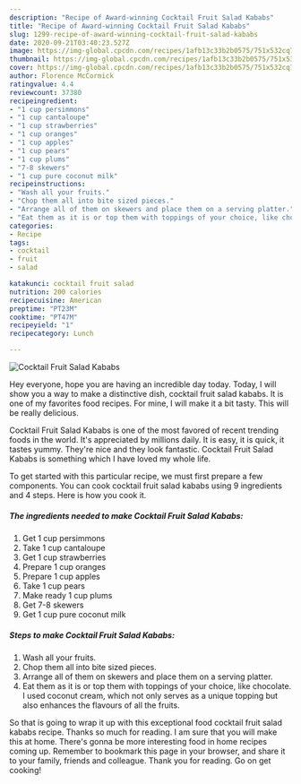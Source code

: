 ```yaml
---
description: "Recipe of Award-winning Cocktail Fruit Salad Kababs"
title: "Recipe of Award-winning Cocktail Fruit Salad Kababs"
slug: 1299-recipe-of-award-winning-cocktail-fruit-salad-kababs
date: 2020-09-21T03:40:23.527Z
image: https://img-global.cpcdn.com/recipes/1afb13c33b2b0575/751x532cq70/cocktail-fruit-salad-kababs-recipe-main-photo.jpg
thumbnail: https://img-global.cpcdn.com/recipes/1afb13c33b2b0575/751x532cq70/cocktail-fruit-salad-kababs-recipe-main-photo.jpg
cover: https://img-global.cpcdn.com/recipes/1afb13c33b2b0575/751x532cq70/cocktail-fruit-salad-kababs-recipe-main-photo.jpg
author: Florence McCormick
ratingvalue: 4.4
reviewcount: 37380
recipeingredient:
- "1 cup persimmons"
- "1 cup cantaloupe"
- "1 cup strawberries"
- "1 cup oranges"
- "1 cup apples"
- "1 cup pears"
- "1 cup plums"
- "7-8 skewers"
- "1 cup pure coconut milk"
recipeinstructions:
- "Wash all your fruits."
- "Chop them all into bite sized pieces."
- "Arrange all of them on skewers and place them on a serving platter."
- "Eat them as it is or top them with toppings of your choice, like chocolate. I used coconut cream, which not only serves as a unique topping but also enhances the flavours of all the fruits."
categories:
- Recipe
tags:
- cocktail
- fruit
- salad

katakunci: cocktail fruit salad 
nutrition: 200 calories
recipecuisine: American
preptime: "PT23M"
cooktime: "PT47M"
recipeyield: "1"
recipecategory: Lunch

---
```



![Cocktail Fruit Salad Kababs](https://img-global.cpcdn.com/recipes/1afb13c33b2b0575/751x532cq70/cocktail-fruit-salad-kababs-recipe-main-photo.jpg)

Hey everyone, hope you are having an incredible day today. Today, I will show you a way to make a distinctive dish, cocktail fruit salad kababs. It is one of my favorites food recipes. For mine, I will make it a bit tasty. This will be really delicious.



Cocktail Fruit Salad Kababs is one of the most favored of recent trending foods in the world. It's appreciated by millions daily. It is easy, it is quick, it tastes yummy. They're nice and they look fantastic. Cocktail Fruit Salad Kababs is something which I have loved my whole life.


To get started with this particular recipe, we must first prepare a few components. You can cook cocktail fruit salad kababs using 9 ingredients and 4 steps. Here is how you cook it.

<!--inarticleads1-->

##### The ingredients needed to make Cocktail Fruit Salad Kababs:

1. Get 1 cup persimmons
1. Take 1 cup cantaloupe
1. Get 1 cup strawberries
1. Prepare 1 cup oranges
1. Prepare 1 cup apples
1. Take 1 cup pears
1. Make ready 1 cup plums
1. Get 7-8 skewers
1. Get 1 cup pure coconut milk




<!--inarticleads2-->

##### Steps to make Cocktail Fruit Salad Kababs:

1. Wash all your fruits.
1. Chop them all into bite sized pieces.
1. Arrange all of them on skewers and place them on a serving platter.
1. Eat them as it is or top them with toppings of your choice, like chocolate. I used coconut cream, which not only serves as a unique topping but also enhances the flavours of all the fruits.




So that is going to wrap it up with this exceptional food cocktail fruit salad kababs recipe. Thanks so much for reading. I am sure that you will make this at home. There's gonna be more interesting food in home recipes coming up. Remember to bookmark this page in your browser, and share it to your family, friends and colleague. Thank you for reading. Go on get cooking!
